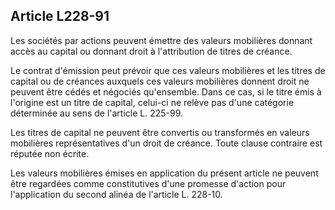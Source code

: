 Article L228-91
----
Les sociétés par actions peuvent émettre des valeurs mobilières donnant accès au
capital ou donnant droit à l'attribution de titres de créance.

Le contrat d'émission peut prévoir que ces valeurs mobilières et les titres de
capital ou de créances auxquels ces valeurs mobilières donnent droit ne peuvent
être cédés et négociés qu'ensemble. Dans ce cas, si le titre émis à l'origine
est un titre de capital, celui-ci ne relève pas d'une catégorie déterminée au
sens de l'article L. 225-99.

Les titres de capital ne peuvent être convertis ou transformés en valeurs
mobilières représentatives d'un droit de créance. Toute clause contraire est
réputée non écrite.

Les valeurs mobilières émises en application du présent article ne peuvent être
regardées comme constitutives d'une promesse d'action pour l'application du
second alinéa de l'article L. 228-10.
